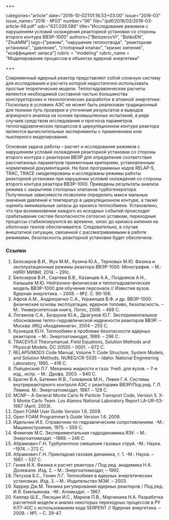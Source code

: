 +++

categories="article"
date="2016-10-02T01:16:53+03:00"
issue="2016-03"
issue_name="2016 - №03"
number="06"
file="/pdf/2016/03/2016-03-article-06.pdf"
udc="621.039.586"
title="Исследование режимов с нарушением условий охлаждения реакторной установки со стороны второго контура ВВЭР-1000"
authors=["BelozerovVI", "BotkoEN", "ZhukMM"]
tags=["режим", "нарушение теплоотвода", "реакторная установка", "давление", "стопорный клапан", "кризис кипения", "коэффициент запаса"]
rubric = "modeling"
rubric_name = "Моделирование процессов в объектах ядерной энергетики"

+++

Современный ядерный реактор представляет собой сложную систему для исследования и расчета которой недостаточно использовать простые теоретические модели. 
Теплогидравлические расчеты являются необходимой составной частью большинства конструкторских и технологических разработок в атомной энергетике. 
Поскольку в условиях АЭС не может быть реализован традиционный для техники путь проверки и уточнения результатов и выводов априорного анализа на основе промышленных испытаний, в ряде случаев средством исследования и прогноза параметров теплогидравлических процессов в циркуляционном контуре реактора являются вычислительные эксперименты с применением ком
пьютерного моделирования.

Основная задача работы – расчет и исследование режимов с нарушением условий охлаждения реакторной установки со стороны второго контура с реактором ВВЭР для определения соответствия рассчитанных параметров приемочным критериям, установленным нормативной документацией.
На базе программных кодов RELAP-5, TRAC, TRACE смоделированы и исследованы режимы работы реакторной установки при нарушении условий охлаждения со стороны второго контура реактора ВВЭР-1000. 
Приведены результаты анализа режима с закрытием стопорных клапанов турбогенератора. 
Полученные зависимости позволили определить макси мальные значения давлений и температур в циркуляционном контуре, а также оценить минимальные запасы до кризиса теплообмена. 
Установлено, что при возникновении каждого из исходных событий происходит срабатывание систем безопасности согласно уставкам, переходные процессы стабилизируются во времени, запас до кризиса кипения на оболочках твэлов обеспечивается. 
Следовательно, в случае внештатной ситуации, связанной с рассматриваемыми в работе режимами, безопасность реакторной установки будет обеспечена.

### Ссылки

1. Белозеров В.И,. Жук М.М., Кузина Ю.А., Терновых М.Ю. Физика и эксплуатационные режимы реактора ВВЭР-1000: Монография. – М.: НИЯУ МИФИ, 2014. – 291с.
2. Белозеров В.И., Сергеев В.В., Казанцев А.А., Поздняков А.Н., Канышев М.Ю. Нейтронно-физическая и теплогидравлическая модель ВВЭР-1000 для обучения персонала // Известия вузов. Ядерная энергетика. – 2008. – №2. С. 99-106.
3. Афров А.М., Андрюшечко С.А., Украинцев В.Ф. и др. ВВЭР-1000: физические основы эксплуатации, ядерное топливо, безопасность. – М.: Университетская книга, Логос, 2006. – 488 С.
4. Логвинов С.А., Безруков Ю.А., Драгунов Ю.Г. Экспериментальное обоснование тепло-гидравлической надежности реакторов ВВЭР. – Москва: ИКЦ «Академкнига», 2004 – 255 С.
5. Кузнецов Ю.Н. Теплообмен в проблеме безопасности ядерных реакторов. – М.: Энергоатомиздат, 1989. – 296 С.
6. TRACEV5.0 Theorymanual. Field Equations, Solution Methods and Physical Models. DC 20555 – 0001. – 672 С.
7. RELAP5/MOD3 Code Manual, Volume 1: Code Structure, System Models, and Solution Methods, NUREG/CR-5535 – Idaho: National Engineering Laboratory, 1995. – 418 C.
8. Лойцянский Л.Г. Механика жидкости и газа: Учеб. для вузов. – 7-е изд., испр. – М.: Дрофа, 2003. – 840 С.
9. Брагин В.А, Батенин И.В., Голованов М.Н., Левин Г.А. Системы внутриреакторного контроля АЭС с реакторами ВВЭР/Под ред. Г.Л. Левина. М.: Энергоатомиздат, 1987. – 128 С.
10. MCNP – A General Monte Carlo N-Particle Transport Code, Version 5. X-5 Monte Carlo Team. Los Alamos National Laboratory Report LA-UR-03-1987 (April, 2003).
11. Open FOAM User Guide Version 1.6. 2009.
12. Open FOAM Programmer’s Guide Version 1.6. 2009.
13. Идельчик И.Е. Справочник по гидравлическим сопротивлениям. –М.: Машиностроение, 1975. – 559 С.
14. Фомичев М.С. Экспериментальная гидродинамика ЯЭУ. – М.: Энергоатомиздат. –1989. – 246 С.
15. Абрамович Г.Н. Турбулентное смешение газовых струй. –М.: Наука. –1974. – 272 С.
16. Абрамович Г.Н. Прикладная газовая динамика, т. 1. –М.: Наука. – 1987. – 537 С.
17. Ганев И.Х. Физика и расчет реактора / Под ред. академика Н.А. Долежаля. Изд. 2. – М.: Энергоатомиздат, – 1992.
18. Петухов Б.С., Генин Л.Г. Теплообмен в ядерных энергетических установках. Изд. 3. – М.: Издательство МЭИ. – 2003.
19. Харрер Дж.М. Техника регулирования ядерных реакторов / Под ред. И.Я. Емельянова. –М.: Атомиздат. – 1967.
20. Каплар Ш.Е., Лисицин И.С., Марков П.В., Марчихина Н.А. Разработка расчетной модели и анализ некоторых переходных процессов в РУ КЛТ-40С с использованием кода SERPENT // Ядерная энергетика. –2009. – №1. – С. 39-47.
